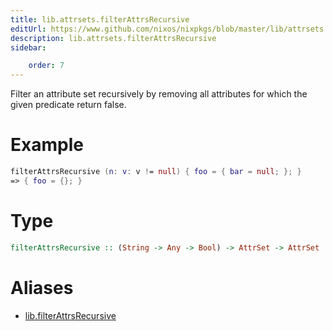 ```yaml
---
title: lib.attrsets.filterAttrsRecursive
editUrl: https://www.github.com/nixos/nixpkgs/blob/master/lib/attrsets.nix#L409C5
description: lib.attrsets.filterAttrsRecursive
sidebar:

    order: 7
---
```


Filter an attribute set recursively by removing all attributes for
which the given predicate return false.

# Example

```nix
filterAttrsRecursive (n: v: v != null) { foo = { bar = null; }; }
=> { foo = {}; }
```

# Type

```haskell
filterAttrsRecursive :: (String -> Any -> Bool) -> AttrSet -> AttrSet
```


# Aliases

- [lib.filterAttrsRecursive](/reference/libfilterAttrsRecursive)



